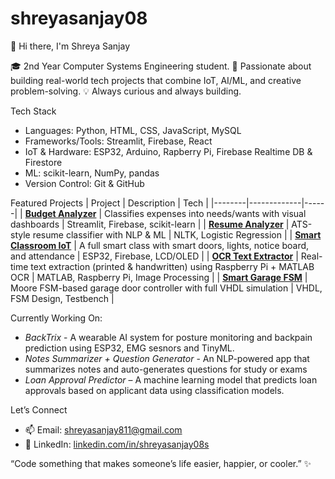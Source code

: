 # shreyasanjay08

👋 Hi there, I'm Shreya Sanjay

🎓 2nd Year Computer Systems Engineering student.
🚀 Passionate about building real-world tech projects that combine IoT, AI/ML, and creative problem-solving.
💡 Always curious and always building.


Tech Stack
- Languages: Python, HTML, CSS, JavaScript, MySQL
- Frameworks/Tools: Streamlit, Firebase, React  
- IoT & Hardware: ESP32, Arduino, Rapberry Pi, Firebase Realtime DB & Firestore  
- ML: scikit-learn, NumPy, pandas
- Version Control: Git & GitHub


Featured Projects
| Project | Description | Tech |
|--------|-------------|------|
| [**Budget Analyzer**](https://github.com/shreyasanjay03/budget-analyzer) | Classifies expenses into needs/wants with visual dashboards | Streamlit, Firebase, scikit-learn |
| [**Resume Analyzer**](https://github.com/shreyasanjay03/resume-analyzer) | ATS-style resume classifier with NLP & ML | NLTK, Logistic Regression |
| [**Smart Classroom IoT**](https://github.com/shreyasanjay03/smart-classroom) | A full smart class with smart doors, lights, notice board, and attendance | ESP32, Firebase, LCD/OLED |
| [**OCR Text Extractor**](https://github.com/shreyasanjay03/ocr-raspberrypi-matlab) | Real-time text extraction (printed & handwritten) using Raspberry Pi + MATLAB OCR | MATLAB, Raspberry Pi, Image Processing |
| [**Smart Garage FSM**](https://github.com/shreyasanjay03/garage-door-fsm) | Moore FSM-based garage door controller with full VHDL simulation | VHDL, FSM Design, Testbench |


Currently Working On:
- *BackTrix* - A wearable AI system for posture monitoring and backpain prediction using ESP32, EMG sesnors and TinyML.
- *Notes Summarizer + Question Generator* - An NLP-powered app that summarizes notes and auto-generates questions for study or exams
- *Loan Approval Predictor* – A machine learning model that predicts loan approvals based on applicant data using classification models.


Let’s Connect
- 📫 Email: shreyasanjay811@gmail.com
- 💼 LinkedIn: [linkedin.com/in/shreyasanjay08s](https://www.linkedin.com/in/shreyasanjay08s/)

“Code something that makes someone’s life easier, happier, or cooler.” ✨
